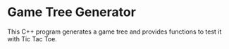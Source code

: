 # Game Tree Generator 
This C++ program generates a game tree and provides functions to test it with Tic Tac Toe.
